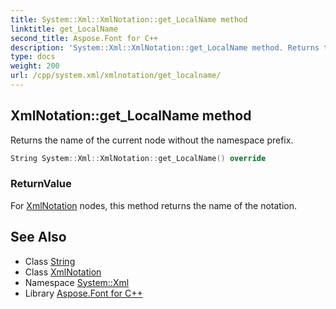 ```yaml
---
title: System::Xml::XmlNotation::get_LocalName method
linktitle: get_LocalName
second_title: Aspose.Font for C++
description: 'System::Xml::XmlNotation::get_LocalName method. Returns the name of the current node without the namespace prefix in C++.'
type: docs
weight: 200
url: /cpp/system.xml/xmlnotation/get_localname/
---
```

## XmlNotation::get_LocalName method


Returns the name of the current node without the namespace prefix.

```cpp
String System::Xml::XmlNotation::get_LocalName() override
```


### ReturnValue

For [XmlNotation](../) nodes, this method returns the name of the notation.

## See Also

* Class [String](../../../system/string/)
* Class [XmlNotation](../)
* Namespace [System::Xml](../../)
* Library [Aspose.Font for C++](../../../)

